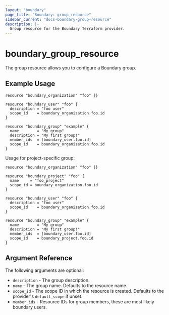 ```yaml
---
layout: "boundary"
page_title: "Boundary: group_resource"
sidebar_current: "docs-boundary-group-resource"
description: |-
  Group resource for the Boundary Terraform provider.
---
```


# boundary_group_resource 
The group resource allows you to configure a Boundary group. 

## Example Usage

```hcl
resource "boundary_organization" "foo" {}

resource "boundary_user" "foo" {
  description = "foo user"
  scope_id    = boundary_organization.foo.id
}

resource "boundary_group" "example" {
  name        = "My group"
  description = "My first group!"
  member_ids  = [boundary_user.foo.id]
  scope_id    = boundary_organization.foo.id
}
```

Usage for project-specific group:

```hcl
resource "boundary_organization" "foo" {}

resource "boundary_project" "foo" {
  name     = "foo_project"
  scope_id = boundary_organization.foo.id
}

resource "boundary_user" "foo" {
  description = "foo user"
  scope_id    = boundary_organization.foo.id
}

resource "boundary_group" "example" {
  name        = "My group"
  description = "My first group!"
  member_ids  = [boundary_user.foo.id]
  scope_id    = boundary_project.foo.id
}
```

## Argument Reference

The following arguments are optional:
* `description` - The group description.
* `name` - The group name. Defaults to the resource name.
* `scope_id` - The scope ID in which the resource is created. Defaults to the provider's `default_scope` if unset.
* `member_ids` - Resource IDs for group members, these are most likely boundary users.
